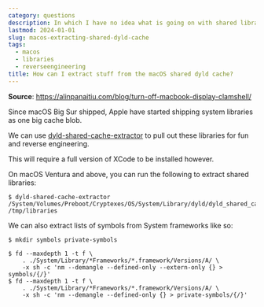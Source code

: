 ```yaml
---
category: questions
description: In which I have no idea what is going on with shared libraries
lastmod: 2024-01-01
slug: macos-extracting-shared-dyld-cache
tags:
  - macos
  - libraries
  - reverseengineering
title: How can I extract stuff from the macOS shared dyld cache?
---
```

**Source**: https://alinpanaitiu.com/blog/turn-off-macbook-display-clamshell/

Since macOS Big Sur shipped, Apple have started shipping system libraries as one big cache blob.

We can use [dyld-shared-cache-extractor](https://github.com/keith/dyld-shared-cache-extractor) to pull out these libraries for fun and reverse engineering.

This will require a full version of XCode to be installed however.

On macOS Ventura and above, you can run the following to extract shared libraries:

```console
$ dyld-shared-cache-extractor /System/Volumes/Preboot/Cryptexes/OS/System/Library/dyld/dyld_shared_cache_arm64e /tmp/libraries
```

We can also extract lists of symbols from System frameworks like so:

```console
$ mkdir symbols private-symbols

$ fd --maxdepth 1 -t f \
    . ./System/Library/*Frameworks/*.framework/Versions/A/ \
    -x sh -c 'nm --demangle --defined-only --extern-only {} > symbols/{/}'
$ fd --maxdepth 1 -t f \
    . ./System/Library/*Frameworks/*.framework/Versions/A/ \
    -x sh -c 'nm --demangle --defined-only {} > private-symbols/{/}'
```
